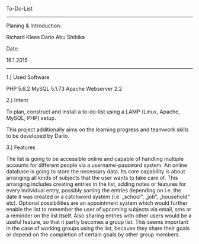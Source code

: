 ﻿



To-Do-List



--------------------------------------------------------------------------------

Planing & Introduction: 

Richard Klees
Dario Abu Shibika

Date:

16.1.2015

--------------------------------------------------------------------------------



1.) Used Software

PHP 5.6.2
MySQL 5.1.73
Apache Webserver 2.2



2.) Intent

To plan, construct and install a to-do-list using a LAMP (Linux, Apache, MySQL, PHP) setup.  

This project additionally aims on the learning progress and teamwork skills to be developed by Dario. 



3.) Features

The list is going to be accessible online and capable of handling multiple accounts for different people via a username-password system. An online database is going to store the necessary data. 
Its core capability is about arranging all kinds of subjects that the user wants to take care of. This arranging includes creating entries in the list, adding notes or features for every individual entry, possibly sorting the entries depending on i.e. the date it was created or a  catchword system (i.e. „school“, „job“, „household“ etc).
Optional possibilities are an appointment system which would further enable the list to remember the user of upcoming subjects via email, sms or a reminder on the list itself. Also sharing entries with other users would be a useful feature, so that it partly becomes a group list. This seems important in the case of working groups using the list, because they share their goals or depend on the completion of certain goals by other group members.




